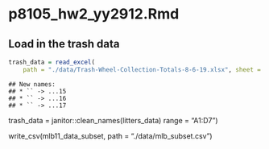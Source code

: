 p8105\_hw2\_yy2912.Rmd
================

## Load in the trash data

``` r
trash_data = read_excel(
    path = "./data/Trash-Wheel-Collection-Totals-8-6-19.xlsx", sheet = "Mr. Trash Wheel")
```

    ## New names:
    ## * `` -> ...15
    ## * `` -> ...16
    ## * `` -> ...17

trash\_data = janitor::clean\_names(litters\_data) range = “A1:D7”)

write\_csv(mlb11\_data\_subset, path = “./data/mlb\_subset.csv”)
